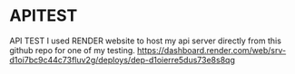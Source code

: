 # APITEST
API TEST
I used RENDER website to host my api server directly from this github repo for one of my testing.
https://dashboard.render.com/web/srv-d1oi7bc9c44c73fluv2g/deploys/dep-d1oierre5dus73e8s8qg
